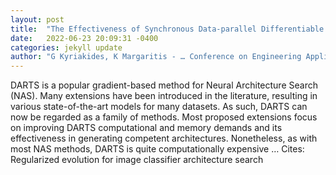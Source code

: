 ```yaml
---
layout: post
title:  "The Effectiveness of Synchronous Data-parallel Differentiable Architecture Search"
date:   2022-06-23 20:09:31 -0400
categories: jekyll update
author: "G Kyriakides, K Margaritis - … Conference on Engineering Applications of Neural …, 2022"
---
```

DARTS is a popular gradient-based method for Neural Architecture Search (NAS). Many extensions have been introduced in the literature, resulting in various state-of-the-art models for many datasets. As such, DARTS can now be regarded as a family of methods. Most proposed extensions focus on improving DARTS computational and memory demands and its effectiveness in generating competent architectures. Nonetheless, as with most NAS methods, DARTS is quite computationally expensive …
Cites: ‪Regularized evolution for image classifier architecture search‬  